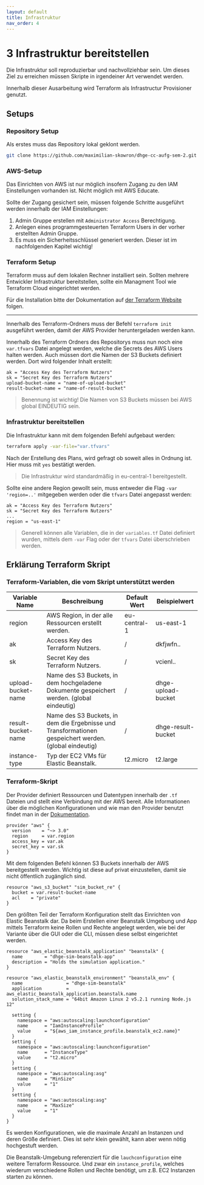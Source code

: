 ```yaml
---
layout: default
title: Infrastruktur
nav_order: 4
---
```


# 3 Infrastruktur bereitstellen

Die Infrastruktur soll reproduzierbar und nachvollziehbar sein.
Um dieses Ziel zu erreichen müssen Skripte in irgendeiner Art verwendet werden.

Innerhalb dieser Ausarbeitung wird Terraform als Infrastructur Provisioner genutzt.

## Setups

### Repository Setup

Als erstes muss das Repository lokal geklont werden.

```bash
git clone https://github.com/maximilian-skowron/dhge-cc-aufg-sem-2.git && cd dhge-cc-aufg-sem-2
```

### AWS-Setup

Das Einrichten von AWS ist nur möglich insofern Zugang zu den IAM Einstellungen vorhanden ist. Nicht möglich mit AWS Educate.

Sollte der Zugang gesichert sein, müssen folgende Schritte ausgeführt werden innerhalb der IAM Einstellungen:

1. Admin Gruppe erstellen mit `Administrator Access` Berechtigung.
2. Anlegen eines programmgesteuerten Terraform Users in der vorher erstellten Admin Gruppe.
3. Es muss ein Sicherheitsschlüssel generiert werden. Dieser ist im nachfolgenden Kapitel wichtig!

### Terraform Setup

Terraform muss auf dem lokalen Rechner installiert sein.
Sollten mehrere Entwickler Infrastruktur bereitstellen, sollte ein Managment Tool wie Terraform Cloud eingerichtet werden.

Für die Installation bitte der Dokumentation auf [der Terraform Website](https://www.terraform.io/docs/enterprise/install/installer.html) folgen.

---

Innerhalb des Terraform-Ordners muss der Befehl `terraform init` ausgeführt werden, damit der AWS Provider heruntergeladen werden kann.

Innerhalb des Terraform Ordners des Repositorys muss nun noch eine `var.tfvars` Datei angelegt werden, welche die Secrets des AWS Users halten werden. 
Auch müssen dort die Namen der S3 Buckets definiert werden.
Dort wird folgender Inhalt erstellt:

```
ak = "Access Key des Terraform Nutzers"
sk = "Secret Key des Terraform Nutzers"
upload-bucket-name = "name-of-upload-bucket"
result-bucket-name = "name-of-result-bucket"
```

> Benennung ist wichtig! Die Namen von S3 Buckets müssen bei AWS global EINDEUTIG sein.

### Infrastruktur bereitstellen

Die Infrastruktur kann mit dem folgenden Befehl aufgebaut werden:

```bash
terraform apply -var-file="var.tfvars"
```

Nach der Erstellung des Plans, wird gefragt ob soweit alles in Ordnung ist.
Hier muss mit `yes` bestätigt werden.

> Die Infrastruktur wird standardmäßig in eu-central-1 bereitgestellt.

Sollte eine andere Region gewollt sein, muss entweder die Flag `-var 'region=..'` mitgegeben werden oder die `tfvars` Datei angepasst werden:

```
ak = "Access Key des Terraform Nutzers"
sk = "Secret Key des Terraform Nutzers"
...
region = "us-east-1"
```

> Generell können alle Variablen, die in der `variables.tf` Datei definiert wurden, mittels dem `-var` Flag oder der `tfvars` Datei überschrieben werden.

## Erklärung Terraform Skript

### Terraform-Variablen, die vom Skript unterstützt werden

| Variable Name      	| Beschreibung                                                                                       	| Default Wert 	| Beispielwert       	|
|--------------------	|----------------------------------------------------------------------------------------------------	|--------------	|--------------------	|
| region             	| AWS Region, in der alle Ressourcen erstellt werden.                                                 	| eu-central-1 	| us-east-1          	|
| ak                 	| Access Key des Terraform Nutzers.                                                                  	| /            	| dkfjwfn..          	|
| sk                 	| Secret Key des Terraform Nutzers.                                                                  	| /            	| vcienl..           	|
| upload-bucket-name 	| Name des S3 Buckets, in dem hochgeladene Dokumente gespeichert werden. (global eindeutig)              	| /            	| dhge-upload-bucket 	|
| result-bucket-name 	| Name des S3 Buckets, in dem die Ergebnisse und Transformationen gespeichert werden. (global eindeutig) 	| /            	| dhge-result-bucket 	|
| instance-type      	| Typ der EC2 VMs für Elastic Beanstalk.                                                             	| t2.micro     	| t2.large           	|

### Terraform-Skript 

Der Provider definiert Ressourcen und Datentypen innerhalb der `.tf` Dateien und stellt eine Verbindung mit der AWS bereit.
Alle Informationen über die möglichen Konfigurationen und wie man den Provider benutzt findet man in der [Dokumentation](https://registry.terraform.io/providers/hashicorp/aws/latest/docs).

```hcl
provider "aws" {
  version    = "~> 3.0"
  region     = var.region
  access_key = var.ak
  secret_key = var.sk
}
```

Mit dem folgenden Befehl können S3 Buckets innerhalb der AWS bereitgestellt werden. 
Wichtig ist diese auf privat einzustellen, damit sie nicht öffentlich zugänglich sind.

```hcl
resource "aws_s3_bucket" "sim_bucket_re" {
  bucket = var.result-bucket-name
  acl    = "private"
}
```

Den größten Teil der Terraform Konfiguration stellt das Einrichten von Elastic Beanstalk dar.
Da beim Erstellen einer Beanstalk Umgebung und App mittels Terraform keine Rollen und Rechte angelegt werden, wie bei der Variante über die GUI oder die CLI, müssen diese selbst eingerichtet werden.

```hcl
resource "aws_elastic_beanstalk_application" "beanstalk" {
  name        = "dhge-sim-beanstalk-app"
  description = "Holds the simulation application."
}

resource "aws_elastic_beanstalk_environment" "beanstalk_env" {
  name                = "dhge-sim-beanstalk"
  application         = aws_elastic_beanstalk_application.beanstalk.name
  solution_stack_name = "64bit Amazon Linux 2 v5.2.1 running Node.js 12"

  setting {
    namespace = "aws:autoscaling:launchconfiguration"
    name      = "IamInstanceProfile"
    value     = "${aws_iam_instance_profile.beanstalk_ec2.name}"
  }
  setting {
    namespace = "aws:autoscaling:launchconfiguration"
    name      = "InstanceType"
    value     = "t2.micro"
  }
  setting {
    namespace = "aws:autoscaling:asg"
    name      = "MinSize"
    value     = "1"
  }
  setting {
    namespace = "aws:autoscaling:asg"
    name      = "MaxSize"
    value     = "1"
  }
}
```

Es werden Konfigurationen, wie die maximale Anzahl an Instanzen und deren Größe definiert. 
Dies ist sehr klein gewählt, kann aber wenn nötig hochgestuft werden.

Die Beanstalk-Umgebung referenziert für die `lauchconfiguration` eine weitere Terraform Ressource.
Und zwar ein `instance_profile`, welches wiederum verschiedene Rollen und Rechte benötigt, um z.B. EC2 Instanzen starten zu können. 